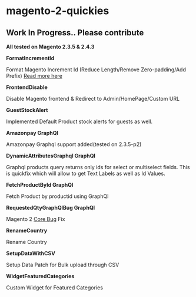 # magento-2-quickies

## Work In Progress.. Please contribute

**All tested on Magento 2.3.5 & 2.4.3**

**FormatIncrementId**

Format Magento Increment Id (Reduce Length/Remove Zero-padding/Add Prefix) [Read more here](https://www.classyllama.com/blog/m2-incrementid)

**FrontendDisable**

Disable Magento frontend & Redirect to Admin/HomePage/Custom URL

**GuestStockAlert**

Implemented Default Product stock alerts for guests as well.

**Amazonpay GraphQl**

Amazonpay Graphql support added(tested on 2.3.5-p2)

**DynamicAttributesGraphql GraphQl**

Graphql products query returns only ids for select or multiselect fields. This is quickfix which will allow to get Text Labels as well as Id Values.

**FetchProductById GraphQl**

Fetch Product by productid using GraphQl

**RequestedQtyGraphQlBug GraphQl**

Magento 2 [Core Bug](https://github.com/magento/magento2/issues/33281) Fix

**RenameCountry**

Rename Country

**SetupDataWithCSV**

Setup Data Patch for Bulk upload through CSV

**WidgetFeaturedCategories**

Custom Widget for Featured Categories
